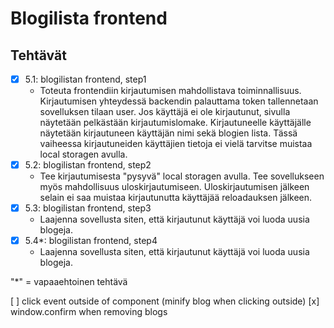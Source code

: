 # Blogilista frontend

## Tehtävät


* [x] 5.1: blogilistan frontend, step1
  * Toteuta frontendiin kirjautumisen mahdollistava toiminnallisuus. Kirjautumisen yhteydessä backendin palauttama token tallennetaan sovelluksen tilaan user. Jos käyttäjä ei ole kirjautunut, sivulla näytetään pelkästään kirjautumislomake. Kirjautuneelle käyttäjälle näytetään kirjautuneen käyttäjän nimi sekä blogien lista. Tässä vaiheessa kirjautuneiden käyttäjien tietoja ei vielä tarvitse muistaa local storagen avulla.
* [x] 5.2: blogilistan frontend, step2
  * Tee kirjautumisesta "pysyvä" local storagen avulla. Tee sovellukseen myös mahdollisuus uloskirjautumiseen. Uloskirjautumisen jälkeen selain ei saa muistaa kirjautunutta käyttäjää reloadauksen jälkeen.
* [x] 5.3: blogilistan frontend, step3
  * Laajenna sovellusta siten, että kirjautunut käyttäjä voi luoda uusia blogeja.
* [x] 5.4*: blogilistan frontend, step4
  * Laajenna sovellusta siten, että kirjautunut käyttäjä voi luoda uusia blogeja.

"*" = vapaaehtoinen tehtävä

[ ] click event outside of component (minify blog when clicking outside)
[x] window.confirm when removing blogs